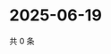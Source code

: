 # 2025-06-19

共 0 条

<!-- BEGIN ZHIHUQUESTIONS -->
<!-- 最后更新时间 Thu Jun 19 2025 05:11:04 GMT+0800 (China Standard Time) -->

<!-- END ZHIHUQUESTIONS -->
